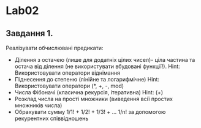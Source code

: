 # Lab02
## Завдання 1.
Реалізувати обчислювані предикати:

+ Ділення з остачею (лише для додатніх цілих чисел)- ціла частина та остача від ділення (не використувати вбудовані функції!). Hint: Використовувати оператори віднімання
+ Піднесення до степеню (лінійне та логарифмічне) Hint: Використовувати оператори (*, +, -, mod)
+ Числа Фібоначі (класична рекурсія, ітеративна) Hint: (+)
+ Розклад числа на прості множники (виведення всії простих множників числа)
+ Обрахувати сумму 1/1! + 1/2! + 1/3! + ... 1/n! за допомогою рекурентних співвідношень


